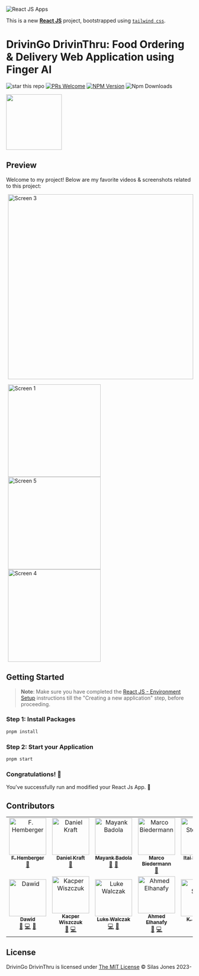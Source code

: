 ![React JS Apps](https://firebasestorage.googleapis.com/v0/b/athena-1127.appspot.com/o/images%2Fother%2F001.png?alt=media&token=c36d5347-fcba-48dd-9dee-d222900efff1 "React JS Apps")

This is a new [**React JS**](https://react.dev/) project, bootstrapped using [`tailwind css`](https://tailwindcss.com/).

# DrivinGo DrivinThru: Food Ordering & Delivery Web Application using Finger AI

![star this repo](https://img.shields.io/github/stars/react-native-webview/react-native-webview?style=flat-square)
[![PRs Welcome](https://img.shields.io/badge/PRs-welcome-brightgreen.svg?style=flat-square)](http://makeapullrequest.com)
[![NPM Version](https://img.shields.io/npm/v/react-native-webview.svg?style=flat-square)](https://www.npmjs.com/package/react-native-webview)
![Npm Downloads](https://img.shields.io/npm/dm/react-native-webview.svg)

<img src="https://github.com/starmastar1126/DrivinGo_ReactJS_AI/blob/master/public/assets/logos/long_primary.png" width="150">

## Preview

Welcome to my project! Below are my favorite videos & screenshots related to this project:

<a href="https://youtu.be/8lCJF9T1Goo">
   <img src="https://github.com/starmastar1126/DrivinGo_ReactJS_AI/blob/master/public/assets/screens/1.png" width="500" alt="Screen 3" hspace="5">
</a>

<img src="https://github.com/starmastar1126/DrivinGo_ReactJS_AI/blob/master/public/assets/screens/2.png" width="250" alt="Screen 1" hspace="5"> <img src="https://github.com/starmastar1126/DrivinGo_ReactJS_AI/blob/master/public/assets/screens/3.png" width="250" alt="Screen 5" hspace="5"> <img src="https://github.com/starmastar1126/DrivinGo_ReactJS_AI/blob/master/public/assets/screens/4.png" width="250" alt="Screen 4" hspace="5">

## Getting Started

>**Note**: Make sure you have completed the [React JS - Environment Setup](https://react.dev/learn/start-a-new-react-project) instructions till the "Creating a new application" step, before proceeding.

### Step 1: Install Packages

```bash
pnpm install
```

### Step 2: Start your Application

```bash
pnpm start
```

### Congratulations! :tada:

You've successfully run and modified your React Js App. :partying_face:

## Contributors

<table>
    <tr>
      <td align="center" valign="top" width="14.28%"><a href="https://github.com/fhemberger"><img src="https://avatars.githubusercontent.com/u/153481?v=3?s=100" width="100px;" alt="F. Hemberger"/><br /><sub><b>F. Hemberger</b></sub></a><br /><a href="https://github.com/all-contributors/all-contributors/commits?author=fhemberger" title="Documentation">📖</a></td>
      <td align="center" valign="top" width="14.28%"><a href="https://github.com/frigginglorious"><img src="https://avatars.githubusercontent.com/u/3982200?v=3?s=100" width="100px;" alt="Daniel Kraft"/><br /><sub><b>Daniel Kraft</b></sub></a><br /><a href="https://github.com/all-contributors/all-contributors/commits?author=frigginglorious" title="Documentation">📖</a></td>
      <td align="center" valign="top" width="14.28%"><a href="https://github.com/mbad0la"><img src="https://avatars.githubusercontent.com/u/8503331?v=3?s=100" width="100px;" alt="Mayank Badola"/><br /><sub><b>Mayank Badola</b></sub></a><br /><a href="https://github.com/all-contributors/all-contributors/commits?author=mbad0la" title="Documentation">📖</a> <a href="#tool-mbad0la" title="Tools">🔧</a></td>
      <td align="center" valign="top" width="14.28%"><a href="https://www.marcobiedermann.com"><img src="https://avatars.githubusercontent.com/u/5244986?v=3?s=100" width="100px;" alt="Marco Biedermann"/><br /><sub><b>Marco Biedermann</b></sub></a><br /><a href="#design-marcobiedermann" title="Design">🎨</a></td>
      <td align="center" valign="top" width="14.28%"><a href="https://github.com/itaisteinherz"><img src="https://avatars.githubusercontent.com/u/22768990?v=3?s=100" width="100px;" alt="Itai Steinherz"/><br /><sub><b>Itai Steinherz</b></sub></a><br /><a href="https://github.com/all-contributors/all-contributors/commits?author=itaisteinherz" title="Documentation">📖</a></td>
      <td align="center" valign="top" width="14.28%"><a href="http://nodescription.net"><img src="https://avatars1.githubusercontent.com/u/305339?v=3?s=100" width="100px;" alt="Patrick Connolly"/><br /><sub><b>Patrick Connolly</b></sub></a><br /><a href="https://github.com/all-contributors/all-contributors/commits?author=patcon" title="Documentation">📖</a></td>
      <td align="center" valign="top" width="14.28%"><a href="http://nikolalsvk.github.io/"><img src="https://avatars2.githubusercontent.com/u/3028124?v=4?s=100" width="100px;" alt="Nikola Đuza"/><br /><sub><b>Nikola Đuza</b></sub></a><br /><a href="https://github.com/all-contributors/all-contributors/commits?author=nikolalsvk" title="Documentation">📖</a></td>
    </tr>
  <tr>
    <td align="center"><a href="http://dawidurbaniak.pl"><img src="https://avatars3.githubusercontent.com/u/18584155?v=4" width="100px;" alt="Dawid"/><br /><sub><b>Dawid</b></sub></a><br /><a href="#ideas-Trancever" title="Ideas, Planning, & Feedback">🤔</a> <a href="https://github.com/callstack/react-native-paper/commits?author=Trancever" title="Code">💻</a> <a href="https://github.com/callstack/react-native-paper/commits?author=Trancever" title="Documentation">📖</a></td>
    <td align="center"><a href="https://twitter.com/esemesek"><img src="https://avatars2.githubusercontent.com/u/9092510?v=4" width="100px;" alt="Kacper Wiszczuk"/><br /><sub><b>Kacper Wiszczuk</b></sub></a><br /><a href="#ideas-Esemesek" title="Ideas, Planning, & Feedback">🤔</a> <a href="https://github.com/callstack/react-native-paper/commits?author=Esemesek" title="Code">💻</a></td>
    <td align="center"><a href="https://medium.com/@_happiryu"><img src="https://avatars1.githubusercontent.com/u/22746080?v=4" width="100px;" alt="Luke Walczak"/><br /><sub><b>Luke Walczak</b></sub></a><br /><a href="https://github.com/callstack/react-native-paper/commits?author=lukewalczak" title="Code">💻</a> <a href="https://github.com/callstack/react-native-paper/commits?author=lukewalczak" title="Documentation">📖</a></td>
    <td align="center"><a href="https://github.com/ahmedlhanafy"><img src="https://avatars2.githubusercontent.com/u/7052827?v=4" width="100px;" alt="Ahmed Elhanafy"/><br /><sub><b>Ahmed Elhanafy</b></sub></a><br /><a href="#ideas-ahmedlhanafy" title="Ideas, Planning, & Feedback">🤔</a> <a href="https://github.com/callstack/react-native-paper/commits?author=ahmedlhanafy" title="Code">💻</a></td>
    <td align="center"><a href="https://github.com/kpsroka"><img src="https://avatars0.githubusercontent.com/u/24893014?v=4" width="100px;" alt="K. P. Sroka"/><br /><sub><b>K. P. Sroka</b></sub></a><br /><a href="https://github.com/callstack/react-native-paper/commits?author=kpsroka" title="Code">💻</a> <a href="https://github.com/callstack/react-native-paper/commits?author=kpsroka" title="Documentation">📖</a></td>
  </tr>
</table>

## License

DrivinGo DrivinThru is licensed under [The MIT License](LICENSE) © Silas Jones 2023-
